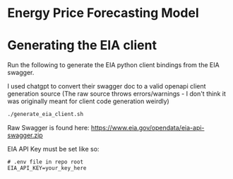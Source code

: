 # Energy Price Forecasting Model


# Generating the EIA client

Run the following to generate the EIA python client bindings from the EIA swagger.

I used chatgpt to convert their swagger doc to a valid openapi client generation source
(The raw source throws errors/warnings - I don't think it was originally meant for client code generation weirdly)

```bash
./generate_eia_client.sh
```

Raw Swagger is found here: https://www.eia.gov/opendata/eia-api-swagger.zip


EIA API Key must be set like so:
```
# .env file in repo root
EIA_API_KEY=your_key_here
```